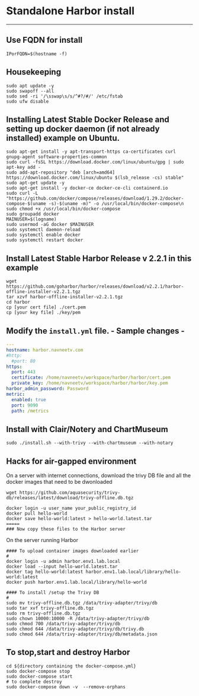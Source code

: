 # Standalone Harbor install
----
## Use FQDN for install

```
IPorFQDN=$(hostname -f)
```

## Housekeeping
```console
sudo apt update -y
sudo swapoff --all
sudo sed -ri '/\sswap\s/s/^#?/#/' /etc/fstab
sudo ufw disable
```

## Installing Latest Stable Docker Release and setting up docker daemon (if not already installed) example on Ubuntu. 
```console
sudo apt-get install -y apt-transport-https ca-certificates curl gnupg-agent software-properties-common
sudo curl -fsSL https://download.docker.com/linux/ubuntu/gpg | sudo apt-key add -
sudo add-apt-repository "deb [arch=amd64] https://download.docker.com/linux/ubuntu $(lsb_release -cs) stable"
sudo apt-get update -y
sudo apt-get install -y docker-ce docker-ce-cli containerd.io
sudo curl -L "https://github.com/docker/compose/releases/download/1.29.2/docker-compose-$(uname -s)-$(uname -m)" -o /usr/local/bin/docker-compose\n
sudo chmod +x /usr/local/bin/docker-compose
sudo groupadd docker
MAINUSER=$(logname)
sudo usermod -aG docker $MAINUSER
sudo systemctl daemon-reload
sudo systemctl enable docker
sudo systemctl restart docker
```

## Install Latest Stable Harbor Release v 2.2.1 in this example
```console
wget https://github.com/goharbor/harbor/releases/download/v2.2.1/harbor-offline-installer-v2.2.1.tgz
tar xzvf harbor-offline-installer-v2.2.1.tgz
cd harbor
cp [your cert file] ./cert.pem 
cp [your key file] ./key/pem
```

## Modify the `install.yml` file. - Sample changes - 
```yaml
---
hostname: harbor.navneetv.com
#http:
  #port: 80
https:
  port: 443
  certificate: /home/navneetv/workspace/harbor/harbor/cert.pem
  private_key: /home/navneetv/workspace/harbor/harbor/key.pem
harbor_admin_password: Password  
metric:
  enabled: true
  port: 9090
  path: /metrics
```

## Install with Clair/Notery and ChartMuseum 
```console
sudo ./install.sh --with-trivy --with-chartmuseum --with-notary
```
## Hacks for air-gapped environment 

On a server with internet connections, download the trivy DB file and all the docker images that need to be dwonloaded
```console
wget https://github.com/aquasecurity/trivy-db/releases/latest/download/trivy-offline.db.tgz

docker login -u user_name your_public_registry_id
docker pull hello-world
docker save hello-world:latest > hello-world.latest.tar
=====
### Now copy these files to the Harbor server
```

On the server running Harbor 
```console
#### To upload container images downloaded earlier
#
docker login -u admin harbor.env1.lab.local
docker load --input hello-world.latest.tar
docker tag hello-world:latest harbor.env1.lab.local/library/hello-world:latest
docker push harbor.env1.lab.local/library/hello-world

#### To install /setup the Trivy DB
#
sudo mv trivy-offline.db.tgz /data/trivy-adapter/trivy/db
sudo tar xvf trivy-offline.db.tgz
sudo rm trivy-offline.db.tgz
sudo chown 10000:10000 -R /data/trivy-adapter/trivy/db
sudo chmod 700 /data/trivy-adapter/trivy/db
sudo chmod 644 /data/trivy-adapter/trivy/db/trivy.db
sudo chmod 644 /data/trivy-adapter/trivy/db/metadata.json
```

## To stop,start and destroy Harbor 
```console
cd ${directory containing the docker-compose.yml}
sudo docker-compose stop
sudo docker-compose start
# to complete destroy 
sudo docker-compose down -v  --remove-orphans
```
  
